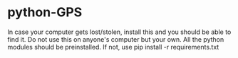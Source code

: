 # python-GPS
In case your computer gets lost/stolen, install this and you should be able to find it.
Do not use this on anyone's computer but your own.
All the python modules should be preinstalled.
If not, use pip install -r requirements.txt
